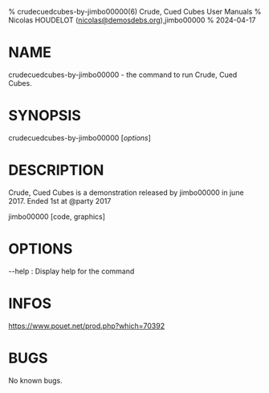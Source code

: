 % crudecuedcubes-by-jimbo00000(6) Crude, Cued Cubes User Manuals
% Nicolas HOUDELOT (nicolas@demosdebs.org),jimbo00000
% 2024-04-17

# NAME
crudecuedcubes-by-jimbo00000 - the command to run Crude, Cued Cubes.

# SYNOPSIS
crudecuedcubes-by-jimbo00000 [*options*]

# DESCRIPTION
Crude, Cued Cubes is a demonstration released by jimbo00000 in june 2017.
Ended 1st at @party 2017

jimbo00000 [code, graphics]

# OPTIONS
\--help
:   Display help for the command

# INFOS
https://www.pouet.net/prod.php?which=70392

# BUGS
No known bugs.
